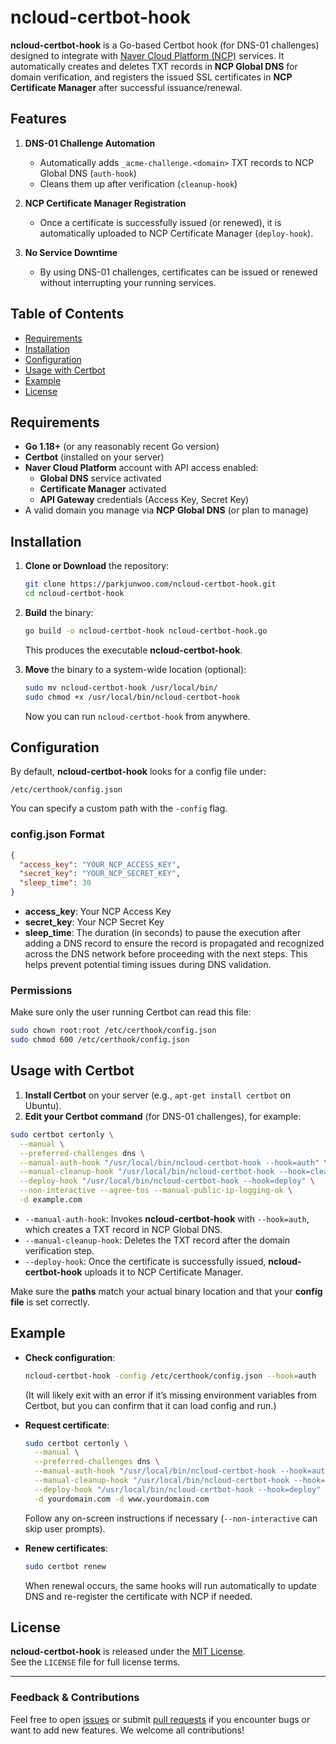 # ncloud-certbot-hook

**ncloud-certbot-hook** is a Go-based Certbot hook (for DNS-01 challenges) designed to integrate with [Naver Cloud Platform (NCP)](https://www.ncloud.com/) services. It automatically creates and deletes TXT records in **NCP Global DNS** for domain verification, and registers the issued SSL certificates in **NCP Certificate Manager** after successful issuance/renewal.

## Features

1. **DNS-01 Challenge Automation**  
   - Automatically adds `_acme-challenge.<domain>` TXT records to NCP Global DNS (`auth-hook`)  
   - Cleans them up after verification (`cleanup-hook`)  

2. **NCP Certificate Manager Registration**  
   - Once a certificate is successfully issued (or renewed), it is automatically uploaded to NCP Certificate Manager (`deploy-hook`).  

3. **No Service Downtime**  
   - By using DNS-01 challenges, certificates can be issued or renewed without interrupting your running services.  

## Table of Contents

- [Requirements](#requirements)  
- [Installation](#installation)  
- [Configuration](#configuration)  
- [Usage with Certbot](#usage-with-certbot)  
- [Example](#example)  
- [License](#license)

## Requirements

- **Go 1.18+** (or any reasonably recent Go version)
- **Certbot** (installed on your server)
- **Naver Cloud Platform** account with API access enabled:
  - **Global DNS** service activated
  - **Certificate Manager** activated
  - **API Gateway** credentials (Access Key, Secret Key)
- A valid domain you manage via **NCP Global DNS** (or plan to manage)

## Installation

1. **Clone or Download** the repository:
   ```bash
   git clone https://parkjunwoo.com/ncloud-certbot-hook.git
   cd ncloud-certbot-hook
   ```

2. **Build** the binary:
   ```bash
   go build -o ncloud-certbot-hook ncloud-certbot-hook.go
   ```
   This produces the executable **ncloud-certbot-hook**.

3. **Move** the binary to a system-wide location (optional):
   ```bash
   sudo mv ncloud-certbot-hook /usr/local/bin/
   sudo chmod +x /usr/local/bin/ncloud-certbot-hook
   ```
   Now you can run `ncloud-certbot-hook` from anywhere.

## Configuration

By default, **ncloud-certbot-hook** looks for a config file under:  
```
/etc/certhook/config.json
```
You can specify a custom path with the `-config` flag.

### config.json Format

```json
{
  "access_key": "YOUR_NCP_ACCESS_KEY",
  "secret_key": "YOUR_NCP_SECRET_KEY",
  "sleep_time": 30
}
```

- **access_key**: Your NCP Access Key  
- **secret_key**: Your NCP Secret Key  
- **sleep_time**: The duration (in seconds) to pause the execution after adding a DNS record to ensure the record is propagated and recognized across the DNS network before proceeding with the next steps. This helps prevent potential timing issues during DNS validation.

### Permissions

Make sure only the user running Certbot can read this file:
```bash
sudo chown root:root /etc/certhook/config.json
sudo chmod 600 /etc/certhook/config.json
```

## Usage with Certbot

1. **Install Certbot** on your server (e.g., `apt-get install certbot` on Ubuntu).
2. **Edit your Certbot command** (for DNS-01 challenges), for example:

```bash
sudo certbot certonly \
  --manual \
  --preferred-challenges dns \
  --manual-auth-hook "/usr/local/bin/ncloud-certbot-hook --hook=auth" \
  --manual-cleanup-hook "/usr/local/bin/ncloud-certbot-hook --hook=cleanup" \
  --deploy-hook "/usr/local/bin/ncloud-certbot-hook --hook=deploy" \
  --non-interactive --agree-tos --manual-public-ip-logging-ok \
  -d example.com
```

- `--manual-auth-hook`: Invokes **ncloud-certbot-hook** with `--hook=auth`, which creates a TXT record in NCP Global DNS.  
- `--manual-cleanup-hook`: Deletes the TXT record after the domain verification step.  
- `--deploy-hook`: Once the certificate is successfully issued, **ncloud-certbot-hook** uploads it to NCP Certificate Manager.  

Make sure the **paths** match your actual binary location and that your **config file** is set correctly.

## Example

- **Check configuration**:
  ```bash
  ncloud-certbot-hook -config /etc/certhook/config.json --hook=auth
  ```
  (It will likely exit with an error if it’s missing environment variables from Certbot, but you can confirm that it can load config and run.)

- **Request certificate**:
  ```bash
  sudo certbot certonly \
    --manual \
    --preferred-challenges dns \
    --manual-auth-hook "/usr/local/bin/ncloud-certbot-hook --hook=auth" \
    --manual-cleanup-hook "/usr/local/bin/ncloud-certbot-hook --hook=cleanup" \
    --deploy-hook "/usr/local/bin/ncloud-certbot-hook --hook=deploy" \
    -d yourdomain.com -d www.yourdomain.com
  ```
  Follow any on-screen instructions if necessary (`--non-interactive` can skip user prompts).

- **Renew certificates**:
  ```bash
  sudo certbot renew
  ```
  When renewal occurs, the same hooks will run automatically to update DNS and re-register the certificate with NCP if needed.

## License

**ncloud-certbot-hook** is released under the [MIT License](LICENSE).  
See the `LICENSE` file for full license terms.

---

### Feedback & Contributions

Feel free to open [issues](https://parkjunwoo.com/ncloud-certbot-hook/issues) or submit [pull requests](https://parkjunwoo.com/ncloud-certbot-hook/pulls) if you encounter bugs or want to add new features. We welcome all contributions!